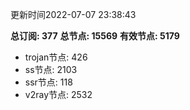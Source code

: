 更新时间2022-07-07 23:38:43

**总订阅: 377**
**总节点: 15569**
**有效节点: 5179**
- trojan节点: 426
- ss节点: 2103
- ssr节点: 118
- v2ray节点: 2532
